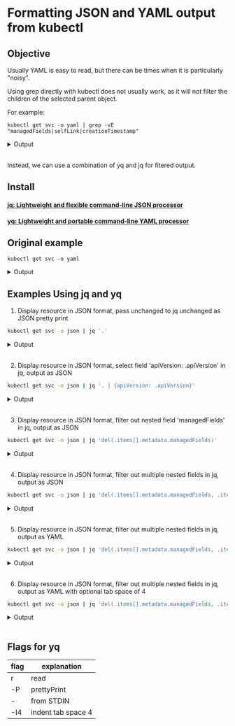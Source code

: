 # Formatting JSON and YAML output from kubectl


## Objective 
Usually YAML is easy to read, but there can be times when it is particularly "noisy".

Using grep directly with kubectl does not usually work, as it will not filter the children of the selected parent object.

For example:
```
kubectl get svc -o yaml | grep -vE "managedFields|selfLink|creationTimestamp"
```
  <details><summary>Output</summary>
  <p>
  
  ```
 apiVersion: v1
items:
- apiVersion: v1
  kind: Service
  metadata:
    labels:
      component: apiserver
      provider: kubernetes
    - apiVersion: v1
      fieldsType: FieldsV1
      fieldsV1:
        f:metadata:
          f:labels:
            .: {}
            f:component: {}
            f:provider: {}
        f:spec:
          f:clusterIP: {}
          f:ports:
            .: {}
            k:{"port":443,"protocol":"TCP"}:
              .: {}
              f:name: {}
              f:port: {}
              f:protocol: {}
              f:targetPort: {}
          f:sessionAffinity: {}
          f:type: {}
      manager: kube-apiserver
      operation: Update
      time: "2020-10-04T03:38:58Z"
    name: kubernetes
    namespace: default
    resourceVersion: "58"
    uid: f7749243-1a91-4c64-953e-9ca7d11ab2ef
  spec:
    clusterIP: 10.152.183.1
    ports:
    - name: https
      port: 443
      protocol: TCP
      targetPort: 16443
    sessionAffinity: None
    type: ClusterIP
  status:
    loadBalancer: {}
kind: List
metadata:
  resourceVersion: "" 
  ```
  </p>
  </details>
&nbsp
&nbsp




Instead, we can use a combination of yq and jq for fitered output.


## Install 

#### [jq: Lightweight and flexible command-line JSON processor](https://stedolan.github.io/jq/ "jq")

#### [yq: Lightweight and portable command-line YAML processor](https://mikefarah.gitbook.io/yq/ "yq")


## Original example


```
kubectl get svc -o yaml
```

<details><summary>Output</summary>
<p>

```
apiVersion: v1
items:
- apiVersion: v1
  kind: Service
  metadata:
    creationTimestamp: "2020-10-04T03:38:58Z"
    labels:
      component: apiserver
      provider: kubernetes
    managedFields:
    - apiVersion: v1
      fieldsType: FieldsV1
      fieldsV1:
        f:metadata:
          f:labels:
            .: {}
            f:component: {}
            f:provider: {}
        f:spec:
          f:clusterIP: {}
          f:ports:
            .: {}
            k:{"port":443,"protocol":"TCP"}:
              .: {}
              f:name: {}
              f:port: {}
              f:protocol: {}
              f:targetPort: {}
          f:sessionAffinity: {}
          f:type: {}
      manager: kube-apiserver
      operation: Update
      time: "2020-10-04T03:38:58Z"
    name: kubernetes
    namespace: default
    resourceVersion: "58"
    selfLink: /api/v1/namespaces/default/services/kubernetes
    uid: f7749243-1a91-4c64-953e-9ca7d11ab2ef
  spec:
    clusterIP: 10.152.183.1
    ports:
    - name: https
      port: 443
      protocol: TCP
      targetPort: 16443
    sessionAffinity: None
    type: ClusterIP
  status:
    loadBalancer: {}
kind: List
metadata:
  resourceVersion: ""
  selfLink: ""
```
</p>
</details>


## Examples Using jq and yq


1. Display resource in JSON format, pass unchanged to jq unchanged as JSON pretty print
```bash
kubectl get svc -o json | jq '.'
```
  <details><summary>Output</summary>
  <p>
  
  ```
  {
    "apiVersion": "v1",
    "items": [
      {
        "apiVersion": "v1",
        "kind": "Service",
        "metadata": {
          "creationTimestamp": "2020-10-04T03:38:58Z",
          "labels": {
            "component": "apiserver",
            "provider": "kubernetes"
          },
          "managedFields": [
            {
              "apiVersion": "v1",
              "fieldsType": "FieldsV1",
              "fieldsV1": {
                "f:metadata": {
                  "f:labels": {
                    ".": {},
                    "f:component": {},
                    "f:provider": {}
                  }
                },
                "f:spec": {
                  "f:clusterIP": {},
                  "f:ports": {
                    ".": {},
                    "k:{\"port\":443,\"protocol\":\"TCP\"}": {
                      ".": {},
                      "f:name": {},
                      "f:port": {},
                      "f:protocol": {},
                      "f:targetPort": {}
                    }
                  },
                  "f:sessionAffinity": {},
                  "f:type": {}
                }
              },
              "manager": "kube-apiserver",
              "operation": "Update",
              "time": "2020-10-04T03:38:58Z"
            }
          ],
          "name": "kubernetes",
          "namespace": "default",
          "resourceVersion": "58",
          "selfLink": "/api/v1/namespaces/default/services/kubernetes",
          "uid": "f7749243-1a91-4c64-953e-9ca7d11ab2ef"
        },
        "spec": {
          "clusterIP": "10.152.183.1",
          "ports": [
            {
              "name": "https",
              "port": 443,
              "protocol": "TCP",
              "targetPort": 16443
            }
          ],
          "sessionAffinity": "None",
          "type": "ClusterIP"
        },
        "status": {
          "loadBalancer": {}
        }
      }
    ],
    "kind": "List",
    "metadata": {
      "resourceVersion": "",
      "selfLink": ""
    }
  }
  ```
  </p>
  </details>
&nbsp  
&nbsp  

2. Display resource in JSON format, select field 'apiVersion: .apiVersion' in jq, output as JSON
```bash
kubectl get svc -o json | jq '. | {apiVersion: .apiVersion}'
```
  <details><summary>Output</summary>
  <p>
  
  ```
  {
    "apiVersion": "v1"
  }
  ```
  </p>
  </details>
&nbsp
&nbsp

3. Display resource in JSON format, filter out nested field 'managedFields' in jq, output as JSON
```bash
kubectl get svc -o json | jq 'del(.items[].metadata.managedFields)'
```
  <details><summary>Output</summary>
  <p>
  
  ```
  {
    "apiVersion": "v1",
    "items": [
      {
        "apiVersion": "v1",
        "kind": "Service",
        "metadata": {
          "creationTimestamp": "2020-10-04T03:38:58Z",
          "labels": {
            "component": "apiserver",
            "provider": "kubernetes"
          },
          "name": "kubernetes",
          "namespace": "default",
          "resourceVersion": "58",
          "selfLink": "/api/v1/namespaces/default/services/kubernetes",
          "uid": "f7749243-1a91-4c64-953e-9ca7d11ab2ef"
        },
        "spec": {
          "clusterIP": "10.152.183.1",
          "ports": [
            {
              "name": "https",
              "port": 443,
              "protocol": "TCP",
              "targetPort": 16443
            }
          ],
          "sessionAffinity": "None",
          "type": "ClusterIP"
        },
        "status": {
          "loadBalancer": {}
        }
      }
    ],
    "kind": "List",
    "metadata": {
      "resourceVersion": "",
      "selfLink": ""
    }
  }
  ```
  </p>
  </details>
&nbsp
&nbsp

4. Display resource in JSON format, filter out multiple nested fields in jq, output as JSON
```bash
kubectl get svc -o json | jq 'del(.items[].metadata.managedFields, .items[].metadata.selfLink, .items[].metadata.resourceVersion)'
```
  <details><summary>Output</summary>
  <p>
  
  ```
  {
    "apiVersion": "v1",
    "items": [
      {
        "apiVersion": "v1",
        "kind": "Service",
        "metadata": {
          "creationTimestamp": "2020-10-04T03:38:58Z",
          "labels": {
            "component": "apiserver",
            "provider": "kubernetes"
          },
          "name": "kubernetes",
          "namespace": "default",
          "uid": "f7749243-1a91-4c64-953e-9ca7d11ab2ef"
        },
        "spec": {
          "clusterIP": "10.152.183.1",
          "ports": [
            {
              "name": "https",
              "port": 443,
              "protocol": "TCP",
              "targetPort": 16443
            }
          ],
          "sessionAffinity": "None",
          "type": "ClusterIP"
        },
        "status": {
          "loadBalancer": {}
        }
      }
    ],
    "kind": "List",
    "metadata": {
      "resourceVersion": "",
      "selfLink": ""
    }
  }
  ```
  </p>
  </details>
&nbsp
&nbsp

5. Display resource in JSON format, filter out multiple nested fields in jq, output as YAML
```bash
kubectl get svc -o json | jq 'del(.items[].metadata.managedFields, .items[].metadata.selfLink, .items[].metadata.resourceVersion)' | yq r -P -
```

  <details><summary>Output</summary>
  <p>
  
  ```
  apiVersion: v1
  items:
    - apiVersion: v1
      kind: Service
      metadata:
        creationTimestamp: "2020-10-04T03:38:58Z"
        labels:
          component: apiserver
          provider: kubernetes
        name: kubernetes
        namespace: default
        uid: f7749243-1a91-4c64-953e-9ca7d11ab2ef
      spec:
        clusterIP: 10.152.183.1
        ports:
          - name: https
            port: 443
            protocol: TCP
            targetPort: 16443
        sessionAffinity: None
        type: ClusterIP
      status:
        loadBalancer: {}
  kind: List
  metadata:
    resourceVersion: ""
    selfLink: ""
  ```
  </p>
  </details>
&nbsp
&nbsp

6. Display resource in JSON format, filter out multiple nested fields in jq, output as YAML with optional tab space of 4
```bash
kubectl get svc -o json | jq 'del(.items[].metadata.managedFields, .items[].metadata.selfLink, .items[].metadata.resourceVersion)' | yq r -P - -I4
```
  <details><summary>Output</summary>
  <p>
  
  ```
  apiVersion: v1
  items:
      - apiVersion: v1
        kind: Service
        metadata:
          creationTimestamp: "2020-10-04T03:38:58Z"
          labels:
              component: apiserver
              provider: kubernetes
          name: kubernetes
          namespace: default
          uid: f7749243-1a91-4c64-953e-9ca7d11ab2ef
        spec:
          clusterIP: 10.152.183.1
          ports:
              - name: https
                port: 443
                protocol: TCP
                targetPort: 16443
          sessionAffinity: None
          type: ClusterIP
        status:
          loadBalancer: {}
  kind: List
  metadata:
      resourceVersion: ""
      selfLink: ""
  ```
  </p>
  </details>
&nbsp
&nbsp

##  Flags for yq

| flag | explanation        |
|------|--------------------|
| r    | read               |
| -P   | prettyPrint        |
| -    | from STDIN         |
| -I4  | indent tab space 4 |

